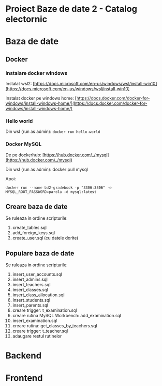 # Proiect Baze de date 2 - Catalog electornic

# Baza de date

## Docker
### Instalare docker windows

Instalat wsl2: [https://docs.microsoft.com/en-us/windows/wsl/install-win10](https://docs.microsoft.com/en-us/windows/wsl/install-win10)

Instalat docker pe windows home: [https://docs.docker.com/docker-for-windows/install-windows-home/](https://docs.docker.com/docker-for-windows/install-windows-home/)

### Hello world

Din wsl (run as admin): `docker run hello-world`

### Docker MySQL

De pe dockerhub: [https://hub.docker.com/_/mysql](https://hub.docker.com/_/mysql)

Din wsl (run as admin): docker pull mysql

Apoi: 
```
docker run --name bd2-gradebook -p "3306:3306" -e MYSQL_ROOT_PASSWORD=parola -d mysql:latest
```

## Creare baza de date
Se ruleaza in ordine scripturile: 
1. create_tables.sql
2. add_foreign_keys.sql
3. create_user.sql (cu datele dorite)

## Populare baza de date
Se ruleaza in ordine scripturile: 
1. insert_user_accounts.sql
2. insert_admins.sql
3. insert_teachers.sql
4. insert_classes.sql
5. insert_class_allocation.sql
6. insert_students.sql
7. insert_parents.sql
8. creare trigger: t_examination.sql
9. creare rutina MySQL Workbench: add_examination.sql
10. insert_examination.sql
11. creare rutina: get_classes_by_teachers.sql
12. creare trigger: t_teacher.sql 
13. adaugare restul rutinelor 

# Backend 

# Frontend


 
